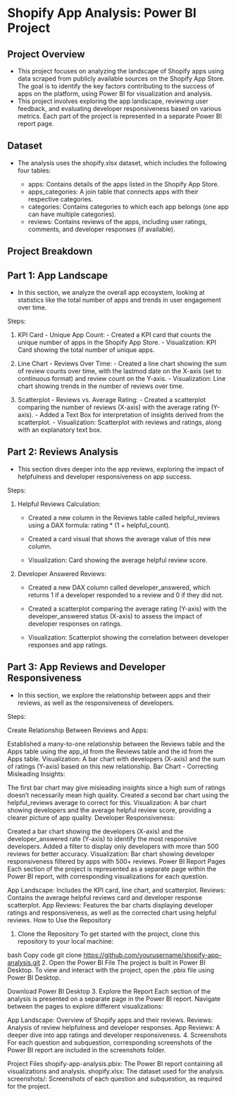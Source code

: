 # Shopify App Analysis: Power BI Project

## Project Overview
  - This project focuses on analyzing the landscape of Shopify apps using data scraped from publicly available sources on the Shopify App Store. The goal is to identify the key factors contributing to the success of apps on the platform, using Power BI for visualization and analysis.
  - This project involves exploring the app landscape, reviewing user feedback, and evaluating developer responsiveness based on various metrics. Each part of the project is represented in a separate Power BI report page.

## Dataset
  - The analysis uses the shopify.xlsx dataset, which includes the following four tables:

    - apps: Contains details of the apps listed in the Shopify App Store.
    - apps_categories: A join table that connects apps with their respective categories.
    - categories: Contains categories to which each app belongs (one app can have multiple categories).
    - reviews: Contains reviews of the apps, including user ratings, comments, and developer responses (if available).

## Project Breakdown

## Part 1: App Landscape
  - In this section, we analyze the overall app ecosystem, looking at statistics like the total number of apps and trends in user engagement over time.

  Steps:

  1. KPI Card - Unique App Count:
    - Created a KPI card that counts the unique number of apps in the Shopify App Store.
    - Visualization: KPI Card showing the total number of unique apps.

  2. Line Chart - Reviews Over Time:
    - Created a line chart showing the sum of review counts over time, with the lastmod date on the X-axis (set to continuous format) and review count on the Y-axis.
    - Visualization: Line chart showing trends in the number of reviews over time.

  3. Scatterplot - Reviews vs. Average Rating:
    - Created a scatterplot comparing the number of reviews (X-axis) with the average rating (Y-axis).
    - Added a Text Box for interpretation of insights derived from the scatterplot.
    - Visualization: Scatterplot with reviews and ratings, along with an explanatory text box.

## Part 2: Reviews Analysis
  - This section dives deeper into the app reviews, exploring the impact of helpfulness and developer responsiveness on app success.

  Steps:

  1. Helpful Reviews Calculation:

     - Created a new column in the Reviews table called helpful_reviews using a DAX formula: rating * (1 + helpful_count).

     - Created a card visual that shows the average value of this new column.

     - Visualization: Card showing the average helpful review score.

  3. Developer Answered Reviews:

     - Created a new DAX column called developer_answered, which returns 1 if a developer responded to a review and 0 if they did not.

     - Created a scatterplot comparing the average rating (Y-axis) with the developer_answered status (X-axis) to assess the impact of developer responses on ratings.

     - Visualization: Scatterplot showing the correlation between developer responses and app ratings.

## Part 3: App Reviews and Developer Responsiveness
  - In this section, we explore the relationship between apps and their reviews, as well as the responsiveness of developers.

Steps:

Create Relationship Between Reviews and Apps:

Established a many-to-one relationship between the Reviews table and the Apps table using the app_id from the Reviews table and the id from the Apps table.
Visualization: A bar chart with developers (X-axis) and the sum of ratings (Y-axis) based on this new relationship.
Bar Chart - Correcting Misleading Insights:

The first bar chart may give misleading insights since a high sum of ratings doesn’t necessarily mean high quality. Created a second bar chart using the helpful_reviews average to correct for this.
Visualization: A bar chart showing developers and the average helpful review score, providing a clearer picture of app quality.
Developer Responsiveness:

Created a bar chart showing the developers (X-axis) and the developer_answered rate (Y-axis) to identify the most responsive developers.
Added a filter to display only developers with more than 500 reviews for better accuracy.
Visualization: Bar chart showing developer responsiveness filtered by apps with 500+ reviews.
Power BI Report Pages
Each section of the project is represented as a separate page within the Power BI report, with corresponding visualizations for each question.

App Landscape: Includes the KPI card, line chart, and scatterplot.
Reviews: Contains the average helpful reviews card and developer response scatterplot.
App Reviews: Features the bar charts displaying developer ratings and responsiveness, as well as the corrected chart using helpful reviews.
How to Use the Repository
1. Clone the Repository
To get started with the project, clone this repository to your local machine:

bash
Copy code
git clone https://github.com/yourusername/shopify-app-analysis.git
2. Open the Power BI File
The project is built in Power BI Desktop. To view and interact with the project, open the .pbix file using Power BI Desktop.

Download Power BI Desktop
3. Explore the Report
Each section of the analysis is presented on a separate page in the Power BI report. Navigate between the pages to explore different visualizations:

App Landscape: Overview of Shopify apps and their reviews.
Reviews: Analysis of review helpfulness and developer responses.
App Reviews: A deeper dive into app ratings and developer responsiveness.
4. Screenshots
For each question and subquestion, corresponding screenshots of the Power BI report are included in the screenshots folder.

Project Files
shopify-app-analysis.pbix: The Power BI report containing all visualizations and analysis.
shopify.xlsx: The dataset used for the analysis.
screenshots/: Screenshots of each question and subquestion, as required for the project.

